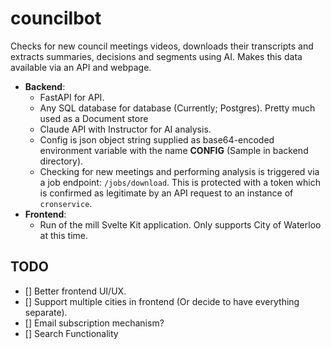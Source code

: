 # councilbot

Checks for new council meetings videos, downloads their transcripts and extracts summaries, decisions and segments using AI. Makes this data available via an API and webpage.

- **Backend**:
    - FastAPI for API.
    - Any SQL database for database (Currently; Postgres). Pretty much used as a Document store
    - Claude API with Instructor for AI analysis.
    - Config is json object string supplied as base64-encoded environment variable with the name **CONFIG** (Sample in backend directory).
    - Checking for new meetings and performing analysis is triggered via a job endpoint: `/jobs/download`. This is protected with a token which is confirmed as legitimate by an API request to an instance of `cronservice`.
- **Frontend**:
    - Run of the mill Svelte Kit application. Only supports City of Waterloo at this time.

## TODO

- [] Better frontend UI/UX.
- [] Support multiple cities in frontend (Or decide to have everything separate).
- [] Email subscription mechanism?
- [] Search Functionality